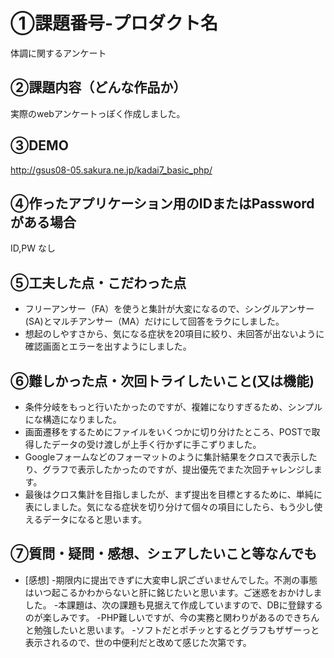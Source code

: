 # ①課題番号-プロダクト名

体調に関するアンケート

## ②課題内容（どんな作品か）

実際のwebアンケートっぽく作成しました。

## ③DEMO

http://gsus08-05.sakura.ne.jp/kadai7_basic_php/

## ④作ったアプリケーション用のIDまたはPasswordがある場合

ID,PW なし

## ⑤工夫した点・こだわった点

- フリーアンサー（FA）を使うと集計が大変になるので、シングルアンサー(SA)とマルチアンサー（MA）だけにして回答をラクにしました。
- 想起のしやすさから、気になる症状を20項目に絞り、未回答が出ないように確認画面とエラーを出すようにしました。

## ⑥難しかった点・次回トライしたいこと(又は機能)

- 条件分岐をもっと行いたかったのですが、複雑になりすぎるため、シンプルにな構造になりました。
- 画面遷移をするためにファイルをいくつかに切り分けたところ、POSTで取得したデータの受け渡しが上手く行かずに手こずりました。
- Googleフォームなどのフォーマットのように集計結果をクロスで表示したり、グラフで表示したかったのですが、提出優先でまた次回チャレンジします。
- 最後はクロス集計を目指しましたが、まず提出を目標とするために、単純に表にしました。気になる症状を切り分けて個々の項目にしたら、もう少し使えるデータになると思います。

## ⑦質問・疑問・感想、シェアしたいこと等なんでも

- [感想]
  -期限内に提出できずに大変申し訳ございませんでした。不測の事態はいつ起こるかわからないと肝に銘じたいと思います。ご迷惑をおかけしました。
  -本課題は、次の課題も見据えて作成していますので、DBに登録するのが楽しみです。
  -PHP難しいですが、今の実務と関わりがあるのできちんと勉強したいと思います。
  -ソフトだとポチッとするとグラフもザザーっと表示されるので、世の中便利だと改めて感じた次第です。


